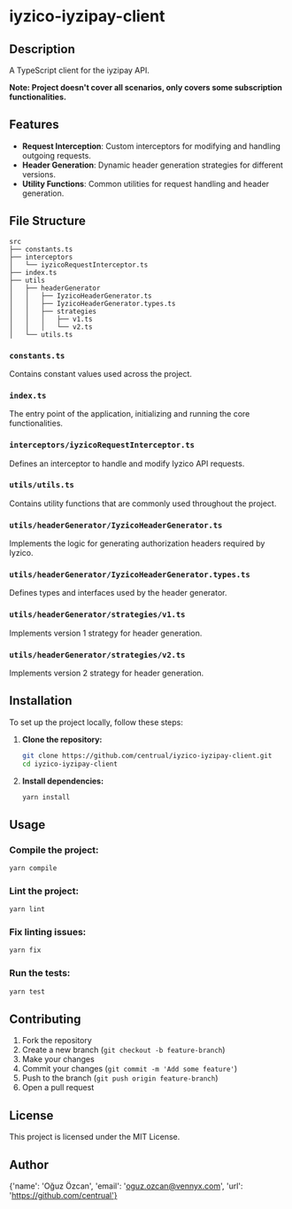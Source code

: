 # iyzico-iyzipay-client

## Description

A TypeScript client for the iyzipay API.

**Note: Project doesn't cover all scenarios, only covers some subscription functionalities.**

## Features

- **Request Interception**: Custom interceptors for modifying and handling outgoing requests.
- **Header Generation**: Dynamic header generation strategies for different versions.
- **Utility Functions**: Common utilities for request handling and header generation.

## File Structure

```
src
├── constants.ts
├── interceptors
│   └── iyzicoRequestInterceptor.ts
├── index.ts
├── utils
│   ├── headerGenerator
│   │   ├── IyzicoHeaderGenerator.ts
│   │   ├── IyzicoHeaderGenerator.types.ts
│   │   ├── strategies
│   │   │   ├── v1.ts
│   │   │   └── v2.ts
│   └── utils.ts
```

### `constants.ts`

Contains constant values used across the project.

### `index.ts`

The entry point of the application, initializing and running the core functionalities.

### `interceptors/iyzicoRequestInterceptor.ts`

Defines an interceptor to handle and modify Iyzico API requests.

### `utils/utils.ts`

Contains utility functions that are commonly used throughout the project.

### `utils/headerGenerator/IyzicoHeaderGenerator.ts`

Implements the logic for generating authorization headers required by Iyzico.

### `utils/headerGenerator/IyzicoHeaderGenerator.types.ts`

Defines types and interfaces used by the header generator.

### `utils/headerGenerator/strategies/v1.ts`

Implements version 1 strategy for header generation.

### `utils/headerGenerator/strategies/v2.ts`

Implements version 2 strategy for header generation.

## Installation

To set up the project locally, follow these steps:

1. **Clone the repository:**
   ```bash
   git clone https://github.com/centrual/iyzico-iyzipay-client.git
   cd iyzico-iyzipay-client
   ```

2. **Install dependencies:**
   ```bash
   yarn install
   ```

## Usage

### Compile the project:

   ```bash
   yarn compile
   ```

### Lint the project:

   ```bash
   yarn lint
   ```

### Fix linting issues:

   ```bash
   yarn fix
   ```

### Run the tests:

```bash
yarn test
```

## Contributing

1. Fork the repository
2. Create a new branch (`git checkout -b feature-branch`)
3. Make your changes
4. Commit your changes (`git commit -m 'Add some feature'`)
5. Push to the branch (`git push origin feature-branch`)
6. Open a pull request

## License

This project is licensed under the MIT License.

## Author

{'name': 'Oğuz Özcan', 'email': 'oguz.ozcan@vennyx.com', 'url': 'https://github.com/centrual'}
